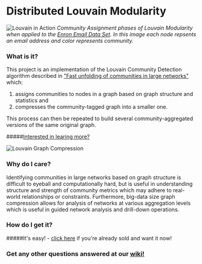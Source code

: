 Distributed Louvain Modularity
==============================
![Louvain in Action](https://raw2.github.com/Sotera/distributed-louvain-modularity/master/docs/images/animated.gif)
<i>Community Assignment phases of Louvain Modularity when applied to the [Enron Email Data Set](https://www.cs.cmu.edu/~enron/).  In this image each node repsents an email address and color represents community.</i>
### What is it?
This project is an implementation of the Louvain Community Detection algorithm described in ["Fast unfolding of communities in large networks"](http://arxiv.org/pdf/0803.0476.pdf) which:

1. assigns communities to nodes in a graph based on graph structure and statistics and 
2. compresses the community-tagged graph into a smaller one.

This process can then be repeated to build several community-aggregated versions of the same original graph.

#####[Interested in learing more?](https://github.com/Sotera/distributed-louvain-modularity/wiki/Explain-%22Distributed-Louvain-Modularity%22.)

![Louvain Graph Compression](https://raw2.github.com/Sotera/distributed-louvain-modularity/master/docs/images/Compression.png)
### Why do I care?
Identifying communities in large networks based on graph structure is difficult to eyeball and computationally hard, but is  useful in understanding structure and strength of community metrics which may adhere to real-world relationships or constraints.  Furthermore, big-data size graph compression allows for analysis of networks at various aggregation levels which is useful in guided network analysis and drill-down operations.

### How do I get it?
#####It's easy! - [click here](https://github.com/Sotera/distributed-louvain-modularity/wiki/How-do-I-get-and-install-it%3F) if you're already sold and want it now!

### Get any other questions answered at our [wiki!](https://github.com/Sotera/distributed-louvain-modularity/wiki)
